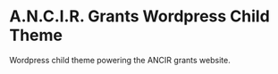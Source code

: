 # A.N.C.I.R. Grants Wordpress Child Theme

Wordpress child theme powering the ANCIR grants website.
